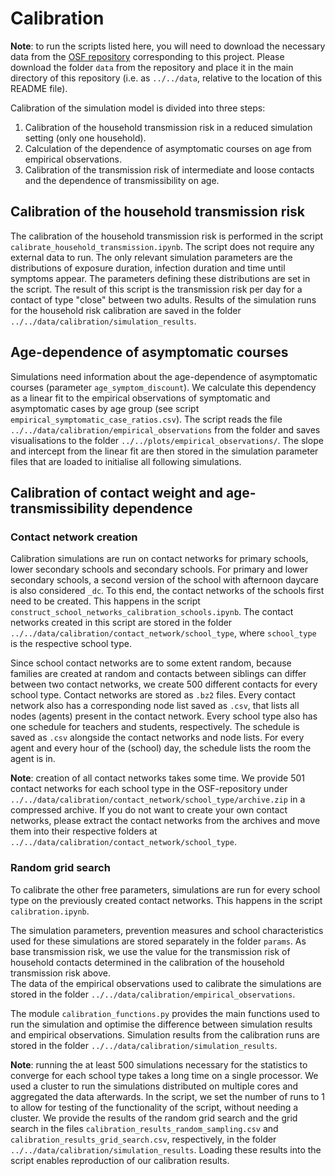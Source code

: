 # Calibration
**Note**: to run the scripts listed here, you will need to download the necessary data from the [OSF repository](https://osf.io/mde4k/) corresponding to this project. Please download the folder ```data``` from the repository and place it in the main directory of this repository (i.e. as ```../../data```, relative to the location of this README file).

Calibration of the simulation model is divided into three steps:
1. Calibration of the household transmission risk in a reduced simulation setting (only one household).
2. Calculation of the dependence of asymptomatic courses on age from empirical observations.
3. Calibration of the transmission risk of intermediate and loose contacts and the dependence of transmissibility on age.

## Calibration of the household transmission risk
The calibration of the household transmission risk is performed in the script ```calibrate_household_transmission.ipynb```. The script does not require any external data to run. The only relevant simulation parameters are the distributions of exposure duration, infection duration and time until symptoms appear. The parameters defining these distributions are set in the script. The result of this script is the transmission risk per day for a contact of type "close" between two adults. Results of the simulation runs for the household risk calibration are saved in the folder ```../../data/calibration/simulation_results```.

## Age-dependence of asymptomatic courses
Simulations need information about the age-dependence of asymptomatic courses (parameter ```age_symptom_discount```). We calculate this dependency as a linear fit to the empirical observations of symptomatic and asymptomatic cases by age group (see script ```empirical_symptomatic_case_ratios.csv```). The script reads the file ```../../data/calibration/empirical_observations``` from the folder and saves visualisations to the folder ```../../plots/empirical_observations/```. The slope and intercept from the linear fit are then stored in the simulation parameter files that are loaded to initialise all following simulations.

## Calibration of contact weight and age-transmissibility dependence
### Contact network creation
Calibration simulations are run on contact networks for primary schools, lower secondary schools and secondary schools. For primary and lower secondary schools, a second version of the school with afternoon daycare is also considered ```_dc```. To this end, the contact networks of the schools first need to be created. This happens in the script ```construct_school_networks_calibration_schools.ipynb```. The contact networks created in this script are stored in the folder ```../../data/calibration/contact_network/school_type```, where ```school_type``` is the respective school type.   

Since school contact networks are to some extent random, because families are created at random and contacts between siblings can differ between two contact networks, we create 500 different contacts for every school type. Contact networks are stored as ```.bz2``` files. Every contact network also has a corresponding node list saved as ```.csv```, that lists all nodes (agents) present in the contact network. Every school type also has one schedule for teachers and students, respectively. The schedule is saved as ```.csv``` alongside the contact networks and node lists. For every agent and every hour of the (school) day, the schedule lists the room the agent is in.

**Note**: creation of all contact networks takes some time. We provide 501 contact networks for each school type in the OSF-repository under ```../../data/calibration/contact_network/school_type/archive.zip``` in a compressed archive. If you do not want to create your own contact networks, please extract the contact networks from the archives and move them into their respective folders at ```../../data/calibration/contact_network/school_type```.

### Random grid search
To calibrate the other free parameters, simulations are run for every school type on the previously created contact networks. This happens in the script ```calibration.ipynb```.  

The simulation parameters, prevention measures and school characteristics used for these simulations are stored separately in the folder ```params```. As base transmission risk, we use the value for the transmission risk of household contacts determined in the calibration of the household transmission risk above.  
The data of the empirical observations used to calibrate the simulations are stored in the folder ```../../data/calibration/empirical_observations```.

The module ```calibration_functions.py``` provides the main functions used to run the simulation and optimise the difference between simulation results and empirical observations. Simulation results from the calibration runs are stored in the folder ```../../data/calibration/simulation_results```. 

**Note**: running the at least 500 simulations necessary for the statistics to converge for each school type takes a long time on a single processor. We used a cluster to run the simulations distributed on multiple cores and aggregated the data afterwards. In the script, we set the number of runs to 1 to allow for testing of the functionality of the script, without needing a cluster. We provide the results of the random grid search and the grid search in the files ```calibration_results_random_sampling.csv``` and ```calibration_results_grid_search.csv```, respectively, in the folder ```../../data/calibration/simulation_results```. Loading these results into the script enables reproduction of our calibration results.